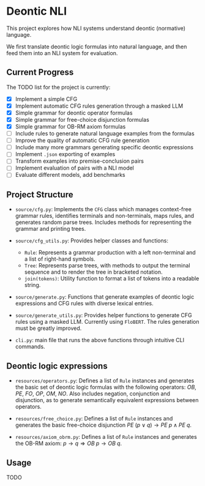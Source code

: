 # Deontic NLI

This project explores how NLI systems understand deontic (normative) language.

We first translate deontic logic formulas into natural language, and then feed them into an NLI system for evaluation.

## Current Progress

The TODO list for the project is currently:

- [x] Implement a simple CFG
- [x] Implement automatic CFG rules generation through a masked LLM
- [x] Simple grammar for deontic operator formulas
- [x] Simple grammar for free-choice disjunction formulas
- [x] Simple grammar for OB-RM axiom formulas
- [ ] Include rules to generate natural language examples from the formulas
- [ ] Improve the quality of automatic CFG rule generation
- [ ] Include many more grammars generating specific deontic expressions
- [ ] Implement `.json` exporting of examples
- [ ] Transform examples into premise-conclusion pairs
- [ ] Implement evaluation of pairs with a NLI model
- [ ] Evaluate different models, add benchmarks

## Project Structure

- `source/cfg.py`: Implements the `CFG` class which manages context-free grammar rules, identifies terminals and non-terminals, maps rules, and generates random parse trees. Includes methods for representing the grammar and printing trees.

- `source/cfg_utils.py`: Provides helper classes and functions:
  - `Rule`: Represents a grammar production with a left non-terminal and a list of right-hand symbols.
  - `Tree`: Represents parse trees, with methods to output the terminal sequence and to render the tree in bracketed notation.
  - `join(tokens)`: Utility function to format a list of tokens into a readable string.

- `source/generate.py`: Functions that generate examples of deontic logic expressions and CFG rules with diverse lexical entries.

- `source/generate_utils.py`: Provides helper functions to generate CFG rules using a masked LLM. Currently using `FloBERT`. The rules generation must be greatly improved.

- `cli.py`: main file that runs the above functions through intuitive CLI commands.

## Deontic logic expressions

- `resources/operators.py`: Defines a list of `Rule` instances and generates the basic set of deontic logic formulas with the following operators: $OB$, $PE$, $FO$, $OP$, $OM$, $NO$. Also includes negation, conjunction and disjunction, as to generate semantically equivalent expressions between operators.

- `resources/free_choice.py`: Defines a list of `Rule` instances and generates the basic free-choice disjunction $PE \; (p \lor q) \to PE \; p \land PE \; q$.

- `resources/axiom_obrm.py`: Defines a list of `Rule` instances and generates the OB-RM axiom: $p \to q \Rightarrow OB \; p \to OB \; q$.

## Usage

TODO
